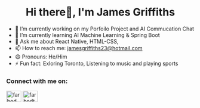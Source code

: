 <h1 align="center">Hi there👋, I'm James Griffiths</h1>


- 🔭 I’m currently working on my Porfoilo Project and AI Commucation Chat
- 🌱 I’m currently learning AI Machine Learning & Spring Boot
- 💬 Ask me about React Native, HTML-CSS, 
- 📫 How to reach me: jamesgriffiths23@hotmail.com
- 😄 Pronouns: He/Him
- ⚡ Fun fact: Exloring Toronto, Listening to music and playing sports


<h3 align="left">Connect with me on:</h3>
<p align="left">
<a href="https://www.linkedin.com/in/james-griffiths-53b165294/" target="blank"><img align="center" src="https://raw.githubusercontent.com/rahuldkjain/github-profile-readme-generator/master/src/images/icons/Social/linked-in-alt.svg" alt="farbod foroutani" height="30" width="40" /></a>
<a href="https://discord.gg/certifiedjj" target="blank"><img align="center" src="https://raw.githubusercontent.com/rahuldkjain/github-profile-readme-generator/master/src/images/icons/Social/discord.svg" alt="farbodthebig" height="30" width="40" /></a>
</p>

